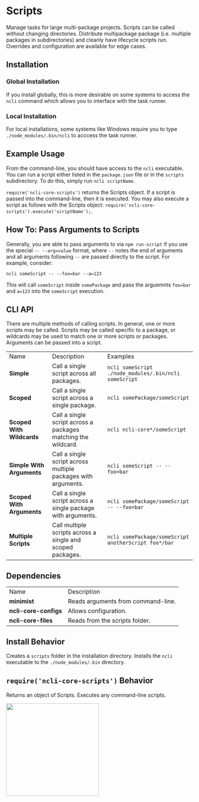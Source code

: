 # Scripts

Manage tasks for large multi-package projects.  Scripts can be called 
without changing directories.  Distribute multipackage package (i.e. multiple
packages in subdirectories) and cleanly have lifecycle scripts run.  Overrides
and configuration are available for edge cases.

## Installation

### Global Installation
If you install globally, this is more desirable on some systems to access the 
`ncli` command which allows you to interface with the task runner.

### Local Installation
For local installations, some systems like Windows require you to type 
`./node_modules/.bin/ncli` to acccess the task runner.

## Example Usage
From the command-line, you should have access to the `ncli` executable.  You can run a script
either listed in the `package.json` file or in the `scripts` subdirectory.  To do this, simply run `ncli scriptName`.

`require('ncli-core-scripts')` returns the Scripts object. If a script is passed
into the command-line, then it is executed.  You may also execute a script as follows with the Scripts object: `require('ncli-core-scripts').execute('scriptName');`.

## How To: Pass Arguments to Scripts
Generally, you are able to pass arguments to via `npm run-script` if you use the
special `-- --arg=value` format, where `--` notes the end of arguments and all
arguments following `--` are passed directly to the script.  For example, 
consider:

```ncli someScript -- --foo=bar --a=123```

This will call `someScript` inside `somePackage` and pass the arguemnts 
`foo=bar` and `a=123` into the `someScript` execution.

## CLI API

There are multiple methods of calling scripts.  In general, one or more scripts
may be called.  Scripts may be called specific to a package, or wildcards may 
be used to match one or more scripts or packages.  Arguments can be passed into a script.

<table>
    <tr>
        <td>Name</td>
        <td>Description</td>
        <td>Examples</td>
    </tr>
    <tr>
        <td><strong>Simple</strong></td>
        <td>Call a single script across all packages.</td>
        <td>
        <code>ncli someScript</code><br>
        <code>./node_modules/.bin/ncli someScript</code>
        </td>
    </tr>
    <tr>
        <td><strong>Scoped</strong></td>
        <td>Call a single script across a single package.</td>
        <td>
        <code>ncli somePackage/someScript</code><br>
        </td>
    </tr>
    <tr>
        <td><strong>Scoped With Wildcards</strong></td>
        <td>Call a single script across a packages matching the wildcard.</td>
        <td>
        <code>ncli ncli-core*/someScript</code><br>
        </td>
    </tr>
    <tr>
        <td><strong>Simple With Arguments</strong></td>
        <td>Call a single script across multiple packages with arguments.</td>
        <td>
        <code>ncli someScript -- --foo=bar</code><br>
        </td>
    </tr>
    <tr>
        <td><strong>Scoped With Arguments</strong></td>
        <td>Call a single script across a single package with arguments.</td>
        <td>
        <code>ncli somePackage/someScript -- --foo=bar</code><br>
        </td>
    </tr>
    <tr>
        <td><strong>Multiple Scripts</strong></td>
        <td>Call multiple scripts across a single and scoped packages.</td>
        <td>
        <code>ncli somePackage/someScript anotherScript foo*/bar</code><br>
        </td>
    </tr>
</table>

## Dependencies
<table>
    <tr>
        <td>Name</td>
        <td>Description</td>
    </tr>
    <tr>
        <td><strong>minimist</strong></td>
        <td>Reads arguments from command-line.</td>
    </tr>
    <tr>
        <td><strong>ncli-core-configs</strong></td>
        <td>Allows configuration.</td>
    </tr>
    <tr>
        <td><strong>ncli-core-files</strong></td>
        <td>Reads from the scripts folder.</td>
    </tr>
</table>

## Install Behavior
Creates a `scripts` folder in the installation directory.  Installs the `ncli` executable to the `./node_modules/.bin` directory.


## `require('ncli-core-scripts')` Behavior
Returns an object of Scripts.  Executes any command-line scripts.

<img src="../../../../media/logo.png" width="250"/>